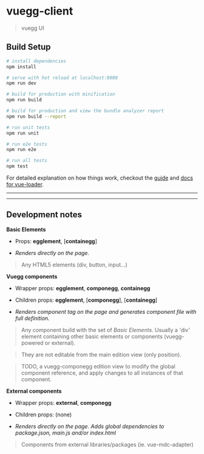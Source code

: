 # vuegg-client

> vuegg UI

## Build Setup

``` bash
# install dependencies
npm install

# serve with hot reload at localhost:8080
npm run dev

# build for production with minification
npm run build

# build for production and view the bundle analyzer report
npm run build --report

# run unit tests
npm run unit

# run e2e tests
npm run e2e

# run all tests
npm test
```

For detailed explanation on how things work, checkout the [guide](http://vuejs-templates.github.io/webpack/) and [docs for vue-loader](http://vuejs.github.io/vue-loader).

---

---

## Development notes

**Basic Elements**
* Props: **egglement**, [**containegg**]

* *Renders directly on the page.*

> Any HTML5 elements (div, button, input...)


**Vuegg components**
* Wrapper props: **egglement**, **componegg**, **containegg**

* Children props: **egglement**, [**componegg**], [**containegg**]

* *Renders component tag on the page and generates component file with full definition.*

> Any component build with the set of *Basic Elements*. Usually a 'div' element containing other basic elements or components (vuegg-powered or external).

> They are not editable from the main edition view (only position).

>TODO, a vuegg-componegg edition view to modify the global component reference, and apply changes to all instances of that component.

**External components**
* Wrapper props: **external**, **componegg**

* Children props: (none)

* *Renders directly on the page. Adds global dependencies to package.json, main.js and/or index.html*

> Components from external libraries/packages (ie. vue-mdc-adapter)
